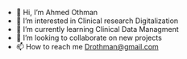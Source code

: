 - 👋 Hi, I’m Ahmed Othman
- 👀 I’m interested in Clinical research Digitalization
- 🌱 I’m currently learning Clinical Data Managment
- 💞️ I’m looking to collaborate on new projects
- 📫 How to reach me Drothman@gmail.com

<!---
drothman008/drothman008 is a ✨ special ✨ repository because its `README.md` (this file) appears on your GitHub profile.
You can click the Preview link to take a look at your changes.
--->
